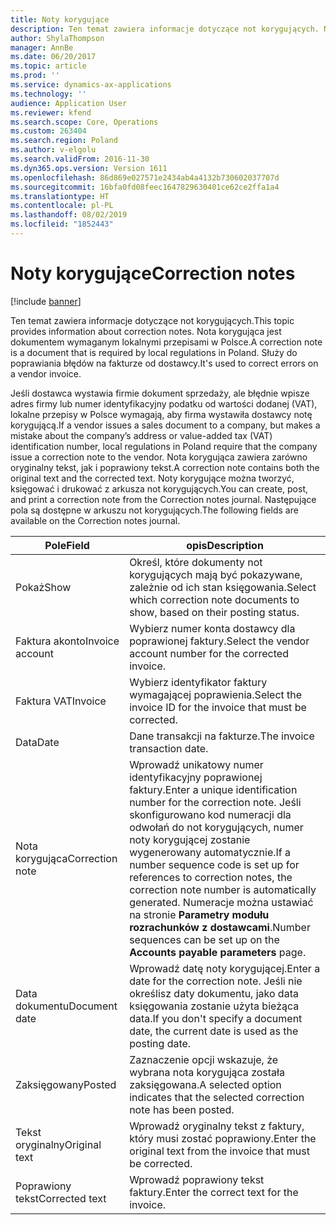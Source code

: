 ```yaml
---
title: Noty korygujące
description: Ten temat zawiera informacje dotyczące not korygujących. Nota korygująca jest dokumentem wymaganym lokalnymi przepisami w Polsce. Służy do poprawiania błędów na fakturze od dostawcy.
author: ShylaThompson
manager: AnnBe
ms.date: 06/20/2017
ms.topic: article
ms.prod: ''
ms.service: dynamics-ax-applications
ms.technology: ''
audience: Application User
ms.reviewer: kfend
ms.search.scope: Core, Operations
ms.custom: 263404
ms.search.region: Poland
ms.author: v-elgolu
ms.search.validFrom: 2016-11-30
ms.dyn365.ops.version: Version 1611
ms.openlocfilehash: 86d869e027571e2434ab4a4132b730602037707d
ms.sourcegitcommit: 16bfa0fd08feec1647829630401ce62ce2ffa1a4
ms.translationtype: HT
ms.contentlocale: pl-PL
ms.lasthandoff: 08/02/2019
ms.locfileid: "1852443"
---
```

# <a name="correction-notes"></a><span data-ttu-id="71131-105">Noty korygujące</span><span class="sxs-lookup"><span data-stu-id="71131-105">Correction notes</span></span>

[!include [banner](../includes/banner.md)]

<span data-ttu-id="71131-106">Ten temat zawiera informacje dotyczące not korygujących.</span><span class="sxs-lookup"><span data-stu-id="71131-106">This topic provides information about correction notes.</span></span> <span data-ttu-id="71131-107">Nota korygująca jest dokumentem wymaganym lokalnymi przepisami w Polsce.</span><span class="sxs-lookup"><span data-stu-id="71131-107">A correction note is a document that is required by local regulations in Poland.</span></span> <span data-ttu-id="71131-108">Służy do poprawiania błędów na fakturze od dostawcy.</span><span class="sxs-lookup"><span data-stu-id="71131-108">It's used to correct errors on a vendor invoice.</span></span> 

<span data-ttu-id="71131-109">Jeśli dostawca wystawia firmie dokument sprzedaży, ale błędnie wpisze adres firmy lub numer identyfikacyjny podatku od wartości dodanej (VAT), lokalne przepisy w Polsce wymagają, aby firma wystawiła dostawcy notę korygującą.</span><span class="sxs-lookup"><span data-stu-id="71131-109">If a vendor issues a sales document to a company, but makes a mistake about the company’s address or value-added tax (VAT) identification number, local regulations in Poland require that the company issue a correction note to the vendor.</span></span> <span data-ttu-id="71131-110">Nota korygująca zawiera zarówno oryginalny tekst, jak i poprawiony tekst.</span><span class="sxs-lookup"><span data-stu-id="71131-110">A correction note contains both the original text and the corrected text.</span></span> <span data-ttu-id="71131-111">Noty korygujące można tworzyć, księgować i drukować z arkusza not korygujących.</span><span class="sxs-lookup"><span data-stu-id="71131-111">You can create, post, and print a correction note from the Correction notes journal.</span></span> <span data-ttu-id="71131-112">Następujące pola są dostępne w arkuszu not korygujących.</span><span class="sxs-lookup"><span data-stu-id="71131-112">The following fields are available on the Correction notes journal.</span></span>

| <span data-ttu-id="71131-113">Pole</span><span class="sxs-lookup"><span data-stu-id="71131-113">Field</span></span>           | <span data-ttu-id="71131-114">opis</span><span class="sxs-lookup"><span data-stu-id="71131-114">Description</span></span>                                                                                                                                                                                                                                                              |
|-----------------|--------------------------------------------------------------------------------------------------------------------------------------------------------------------------------------------------------------------------------------------------------------------------|
| <span data-ttu-id="71131-115">Pokaż</span><span class="sxs-lookup"><span data-stu-id="71131-115">Show</span></span>            | <span data-ttu-id="71131-116">Określ, które dokumenty not korygujących mają być pokazywane, zależnie od ich stan księgowania.</span><span class="sxs-lookup"><span data-stu-id="71131-116">Select which correction note documents to show, based on their posting status.</span></span>                                                                                                                                                                                           |
| <span data-ttu-id="71131-117">Faktura akonto</span><span class="sxs-lookup"><span data-stu-id="71131-117">Invoice account</span></span> | <span data-ttu-id="71131-118">Wybierz numer konta dostawcy dla poprawionej faktury.</span><span class="sxs-lookup"><span data-stu-id="71131-118">Select the vendor account number for the corrected invoice.</span></span>                                                                                                                                                                                                              |
| <span data-ttu-id="71131-119">Faktura VAT</span><span class="sxs-lookup"><span data-stu-id="71131-119">Invoice</span></span>         | <span data-ttu-id="71131-120">Wybierz identyfikator faktury wymagającej poprawienia.</span><span class="sxs-lookup"><span data-stu-id="71131-120">Select the invoice ID for the invoice that must be corrected.</span></span>                                                                                                                                                                                                            |
| <span data-ttu-id="71131-121">Data</span><span class="sxs-lookup"><span data-stu-id="71131-121">Date</span></span>            | <span data-ttu-id="71131-122">Dane transakcji na fakturze.</span><span class="sxs-lookup"><span data-stu-id="71131-122">The invoice transaction date.</span></span>                                                                                                                                                                                                                                            |
| <span data-ttu-id="71131-123">Nota korygująca</span><span class="sxs-lookup"><span data-stu-id="71131-123">Correction note</span></span> | <span data-ttu-id="71131-124">Wprowadź unikatowy numer identyfikacyjny poprawionej faktury.</span><span class="sxs-lookup"><span data-stu-id="71131-124">Enter a unique identification number for the correction note.</span></span> <span data-ttu-id="71131-125">Jeśli skonfigurowano kod numeracji dla odwołań do not korygujących, numer noty korygującej zostanie wygenerowany automatycznie.</span><span class="sxs-lookup"><span data-stu-id="71131-125">If a number sequence code is set up for references to correction notes, the correction note number is automatically generated.</span></span> <span data-ttu-id="71131-126">Numeracje można ustawiać na stronie **Parametry modułu rozrachunków z dostawcami**.</span><span class="sxs-lookup"><span data-stu-id="71131-126">Number sequences can be set up on the **Accounts payable parameters** page.</span></span> |
| <span data-ttu-id="71131-127">Data dokumentu</span><span class="sxs-lookup"><span data-stu-id="71131-127">Document date</span></span>   | <span data-ttu-id="71131-128">Wprowadź datę noty korygującej.</span><span class="sxs-lookup"><span data-stu-id="71131-128">Enter a date for the correction note.</span></span> <span data-ttu-id="71131-129">Jeśli nie określisz daty dokumentu, jako data księgowania zostanie użyta bieżąca data.</span><span class="sxs-lookup"><span data-stu-id="71131-129">If you don't specify a document date, the current date is used as the posting date.</span></span>                                                                                                                                                |
| <span data-ttu-id="71131-130">Zaksięgowany</span><span class="sxs-lookup"><span data-stu-id="71131-130">Posted</span></span>          | <span data-ttu-id="71131-131">Zaznaczenie opcji wskazuje, że wybrana nota korygująca została zaksięgowana.</span><span class="sxs-lookup"><span data-stu-id="71131-131">A selected option indicates that the selected correction note has been posted.</span></span>                                                                                                                                                                                           |
| <span data-ttu-id="71131-132">Tekst oryginalny</span><span class="sxs-lookup"><span data-stu-id="71131-132">Original text</span></span>   | <span data-ttu-id="71131-133">Wprowadź oryginalny tekst z faktury, który musi zostać poprawiony.</span><span class="sxs-lookup"><span data-stu-id="71131-133">Enter the original text from the invoice that must be corrected.</span></span>                                                                                                                                                                                                         |
| <span data-ttu-id="71131-134">Poprawiony tekst</span><span class="sxs-lookup"><span data-stu-id="71131-134">Corrected text</span></span>  | <span data-ttu-id="71131-135">Wprowadź poprawiony tekst faktury.</span><span class="sxs-lookup"><span data-stu-id="71131-135">Enter the correct text for the invoice.</span></span>                                                                                                                                                                                                                                  |





